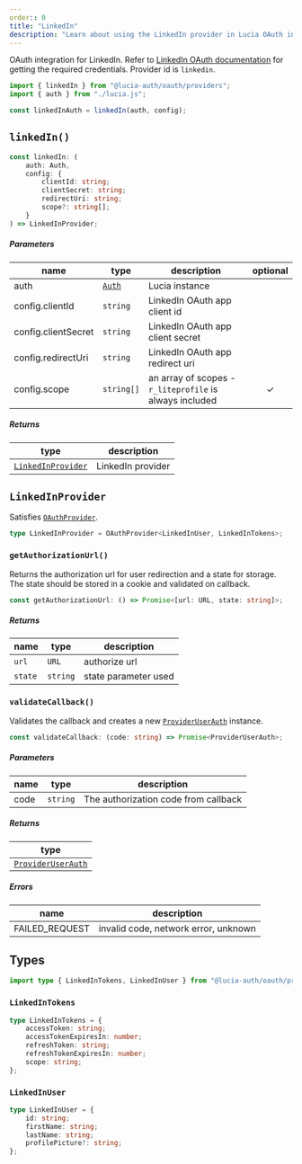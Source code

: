 ```yaml
---
order:: 0
title: "LinkedIn"
description: "Learn about using the LinkedIn provider in Lucia OAuth integration"
---
```


OAuth integration for LinkedIn. Refer to [LinkedIn OAuth documentation](https:/.microsoft.com/en-us/linkedin/shared/authentication/authorization-code-flow?tabs=HTTPS1) for getting the required credentials. Provider id is `linkedin`.

```ts
import { linkedIn } from "@lucia-auth/oauth/providers";
import { auth } from "./lucia.js";

const linkedInAuth = linkedIn(auth, config);
```

## `linkedIn()`

```ts
const linkedIn: (
	auth: Auth,
	config: {
		clientId: string;
		clientSecret: string;
		redirectUri: string;
		scope?: string[];
	}
) => LinkedInProvider;
```

##### Parameters

| name                | type       | description                                             | optional |
| ------------------- | ---------- | ------------------------------------------------------- | :------: |
| auth                | [`Auth`]() | Lucia instance                                          |          |
| config.clientId     | `string`   | LinkedIn OAuth app client id                            |          |
| config.clientSecret | `string`   | LinkedIn OAuth app client secret                        |          |
| config.redirectUri  | `string`   | LinkedIn OAuth app redirect uri                         |          |
| config.scope        | `string[]` | an array of scopes - `r_liteprofile` is always included |    ✓     |

##### Returns

| type                   | description       |
| ---------------------- | ----------------- |
| [`LinkedInProvider`]() | LinkedIn provider |

## `LinkedInProvider`

Satisfies [`OAuthProvider`]().

```ts
type LinkedInProvider = OAuthProvider<LinkedInUser, LinkedInTokens>;
```

### `getAuthorizationUrl()`

Returns the authorization url for user redirection and a state for storage. The state should be stored in a cookie and validated on callback.

```ts
const getAuthorizationUrl: () => Promise<[url: URL, state: string]>;
```

##### Returns

| name    | type     | description          |
| ------- | -------- | -------------------- |
| `url`   | `URL`    | authorize url        |
| `state` | `string` | state parameter used |

### `validateCallback()`

Validates the callback and creates a new [`ProviderUserAuth`]() instance.

```ts
const validateCallback: (code: string) => Promise<ProviderUserAuth>;
```

##### Parameters

| name | type     | description                          |
| ---- | -------- | ------------------------------------ |
| code | `string` | The authorization code from callback |

##### Returns

| type                   |
| ---------------------- |
| [`ProviderUserAuth`]() |

##### Errors

| name           | description                          |
| -------------- | ------------------------------------ |
| FAILED_REQUEST | invalid code, network error, unknown |

## Types

```ts
import type { LinkedInTokens, LinkedInUser } from "@lucia-auth/oauth/providers";
```

### `LinkedInTokens`

```ts
type LinkedInTokens = {
	accessToken: string;
	accessTokenExpiresIn: number;
	refreshToken: string;
	refreshTokenExpiresIn: number;
	scope: string;
};
```

### `LinkedInUser`

```ts
type LinkedInUser = {
	id: string;
	firstName: string;
	lastName: string;
	profilePicture?: string;
};
```
